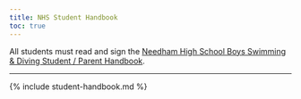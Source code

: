 ```yaml
---
title: NHS Student Handbook
toc: true
---
```


All students must read and sign the [Needham High School Boys Swimming & Diving Student / Parent Handbook](https://docs.google.com/document/d/1P3p-jB2224N3DCoAXdmMMNtx66m15ShYwbeV4F2vgNE).

---

{% include student-handbook.md %}
